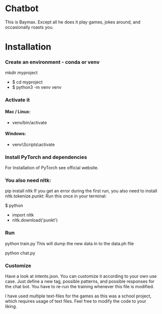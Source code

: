 # Chatbot
This is Baymax. Except all he does it play games, jokes around, and occasionally roasts you.

# Installation
### Create an environment - conda or venv

mkdir myproject
* $ cd myproject
* $ python3 -m venv venv

### Activate it
#### Mac / Linux:

* venv/bin/activate
#### Windows:

* venv\Scripts\activate

### Install PyTorch and dependencies
For Installation of PyTorch see official website.

### You also need nltk:

pip install nltk
If you get an error during the first run, you also need to install nltk.tokenize.punkt: Run this once in your terminal:

$ python
* import nltk
*  nltk.download('punkt')

### Run

python train.py
This will dump the new data in to the data.ph file

python chat.py
### Customize
Have a look at intents.json. You can customize it according to your own use case. Just define a new tag, possible patterns, and possible responses for the chat bot. You have to re-run the training whenever this file is modified.

I have used multiple text-files for the games as this was a school project, which requires usage of text files. Feel free to modify the code to your liking.

